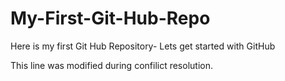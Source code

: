 # My-First-Git-Hub-Repo
Here is my first Git Hub Repository- Lets get started with GitHub

This line was modified during confilict resolution.
